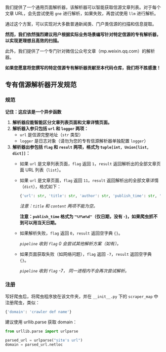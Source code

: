 我们提供了一个通用页面解析器，该解析器可以智能获取信源文章列表。对于每个文章 URL，会先尝试使用 `gne` 进行解析，如果失败，再尝试使用 `llm` 进行解析。

通过这个方案，可以实现对大多数普通新闻类、门户类信源的扫描和信息提取。

**然而，我们依然强烈建议用户根据实际业务场景编写针对特定信源的专有解析器，以实现更理想且高效的扫描。**

此外，我们提供了一个专门针对微信公众号文章（mp.weixin.qq.com）的解析器。

**如果您愿意将您撰写的特定信源专有解析器贡献至本代码仓库，我们将不胜感激！**

## 专有信源解析器开发规范

### 规范

**记住：这应该是一个异步函数**

1. **解析器应能智能区分文章列表页面和文章详情页面。**
2. **解析器入参只包括 `url` 和 `logger` 两项：**
   - `url` 是信源完整地址（`str` 类型）
   - `logger` 是日志对象（请勿为您的专有信源解析器单独配置 `logger`）
3. **解析器出参包括 `flag` 和 `result` 两项，格式为 `tuple[int, Union[list, dict]]`：**
   - 如果 `url` 是文章列表页面，`flag` 返回 `1`，`result` 返回解析出的全部文章页面 URL 列表（`list`）。
   - 如果 `url` 是文章页面，`flag` 返回 `11`，`result` 返回解析出的全部文章详情（`dict`），格式如下：

     ```python
     {'url': str, 'title': str, 'author': str, 'publish_time': str, 'content': str, 'abstract': str, 'images': [str]}
     ```

     _注意：`title` 和 `content` 两项不能为空。_

     **注意：`publish_time` 格式为 `"%Y%m%d"`（仅日期，没有 `-`)，如果爬虫抓不到可以用当天日期。**

   - 如果解析失败，`flag` 返回 `0`，`result` 返回空字典 `{}`。

     _`pipeline` 收到 `flag` 0 会尝试其他解析方案（如有）。_

   - 如果页面获取失败（如网络问题），`flag` 返回 `-7`，`result` 返回空字典 `{}`。

     _`pipeline` 收到 `flag` -7， 同一进程内不会再次尝试解析。_

### 注册

写好爬虫后，将爬虫程序放在该文件夹，并在 `__init__.py` 下的 `scraper_map` 中注册爬虫，类似：

```python
{'domain': 'crawler def name'}
```

建议使用 urllib.parse 获取 domain：

```python
from urllib.parse import urlparse

parsed_url = urlparse("site's url")
domain = parsed_url.netloc
```